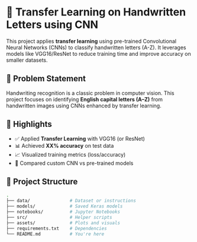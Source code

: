 # 🧠 Transfer Learning on Handwritten Letters using CNN

This project applies **transfer learning** using pre-trained Convolutional Neural Networks (CNNs) to classify handwritten letters (A-Z). It leverages models like VGG16/ResNet to reduce training time and improve accuracy on smaller datasets.

## 📌 Problem Statement

Handwriting recognition is a classic problem in computer vision. This project focuses on identifying **English capital letters (A–Z)** from handwritten images using CNNs enhanced by transfer learning.

## 🚀 Highlights

- ✅ Applied **Transfer Learning** with VGG16 (or ResNet)
- 📊 Achieved **XX% accuracy** on test data
- 📈 Visualized training metrics (loss/accuracy)
- 🧠 Compared custom CNN vs pre-trained models

## 📂 Project Structure

```bash
.
├── data/               # Dataset or instructions
├── models/             # Saved Keras models
├── notebooks/          # Jupyter Notebooks
├── src/                # Helper scripts
├── assets/             # Plots and visuals
├── requirements.txt    # Dependencies
└── README.md           # You're here
